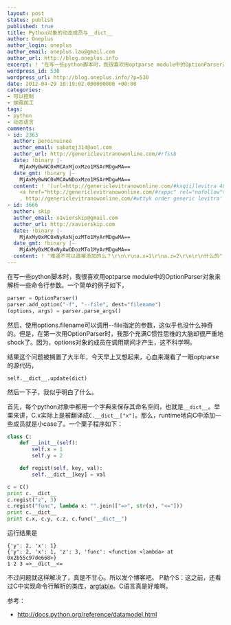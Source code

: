 ```yaml
---
layout: post
status: publish
published: true
title: Python对象的动态成员与__dict__
author: Oneplus
author_login: oneplus
author_email: oneplus.lau@gmail.com
author_url: http://blog.oneplus.info
excerpt: ! "在写一些python脚本时，我很喜欢用optparse module中的OptionParser对象来解析一些命令行参数。一个简单的例子如下，\r\nparser = OptionParser()\r\nparser.add_option(\"-f\", \"--file\", dest=\"filename\")\r\n(options, args) = parser.parse_args()\r\n然后，使用options.filename可以调用--file指定的参数，这似乎也没什么神奇的。但是，在第一次用OptionParser时，我那个充满C惯性思维的大脑却很严重地shock了。因为，options对象的成员在调用期间才产生，这不科学啊。\r\n"
wordpress_id: 530
wordpress_url: http://blog.oneplus.info/?p=530
date: 2012-04-29 10:19:02.000000000 +08:00
categories:
- 可以控制
- 挨踢民工
tags:
- python
- 动态语言
comments:
- id: 2363
  author: peroinuinee
  author_email: sabatqj314@aol.com
  author_url: http://genericlevitranowonline.com/#rfssb
  date: !binary |-
    MjAxMy0wNC0xMCAxMjoxMzo1MSArMDgwMA==
  date_gmt: !binary |-
    MjAxMy0wNC0xMCAwNDoxMzo1MSArMDgwMA==
  content: ! '[url=http://genericlevitranowonline.com/#kxqii]levitra 40 mg[/url] -
    <a href="http://genericlevitranowonline.com/#rxppc" rel="nofollow">cheap levitra</a>
    , http://genericlevitranowonline.com/#wttyk order generic levitra'
- id: 3666
  author: skip
  author_email: xavierskip@gmail.com
  author_url: http://xavierskip.com
  date: !binary |-
    MjAxMy0xMC0xNyAxNjozMTo1MyArMDgwMA==
  date_gmt: !binary |-
    MjAxMy0xMC0xNyAwODozMTo1MyArMDgwMA==
  content: ! "难道不可以直接添加的么？\r\n\r\na.x=1\r\na.z=2\r\n\r\n什么的"
---
```

在写一些python脚本时，我很喜欢用optparse module中的OptionParser对象来解析一些命令行参数。一个简单的例子如下，

~~~python 
parser = OptionParser()
parser.add_option("-f", "--file", dest="filename")
(options, args) = parser.parse_args()
~~~

然后，使用options.filename可以调用--file指定的参数，这似乎也没什么神奇的。但是，在第一次用OptionParser时，我那个充满C惯性思维的大脑却很严重地shock了。因为，options对象的成员在调用期间才产生，这不科学啊。

结果这个问题被搁置了大半年，今天早上又想起来，心血来潮看了一眼optparse的源代码，

~~~
self.__dict__.update(dict)
~~~

然后一下子，我似乎明白了什么。

首先，每个python对象中都用一个字典来保存其命名空间，也就是`__dict__`。举栗来讲，C.x实际上是被翻译成`C.__dict__["x"]`。那么，runtime地向C中添加一些成员就是小case了。一个栗子程序如下：

~~~python 
class C:
    def __init__(self):
        self.x = 1
        self.y = 2

    def regist(self, key, val):
        self.__dict__[key] = val

c = C()
print c.__dict__
c.regist("z", 3)
c.regist("func", lambda x: "".join(["=>", str(x), "<="]))
print c.__dict__
print c.x, c.y, c.z, c.func("__dict__")
~~~

运行结果是

~~~
{'y': 2, 'x': 1}
{'y': 2, 'x': 1, 'z': 3, 'func': <function <lambda> at 0x2b55c97de668>}
1 2 3 =>__dict__<=
~~~


不过问题就这样解决了，真是不甘心。所以发个博客吧。
P勒个S：这之前，还看过C中实现命令行解析的类库，<a href="http://argtable.sourceforge.net/">argtable</a>。C语言真是好难啊。

参考：
<ul>
<li><a href="http://docs.python.org/reference/datamodel.html">http://docs.python.org/reference/datamodel.html</a></li></ul>


